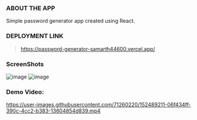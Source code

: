 ### ABOUT THE APP

Simple password generator app created using React.

### DEPLOYMENT LINK

> https://password-generator-samarth44600.vercel.app/

### ScreenShots
![image](https://user-images.githubusercontent.com/71260220/151739874-82829939-ab0b-48cb-ace9-0a32f3fdcef8.png)
![image](https://user-images.githubusercontent.com/71260220/151739876-fd4ccdd7-c943-4933-9a40-3cc144c0790c.png)


### Demo Video: 


https://user-images.githubusercontent.com/71260220/152489211-06f434ff-390c-4cc2-b383-13604854d839.mp4
